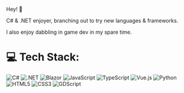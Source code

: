 Hey! 👋

C# & .NET enjoyer, branching out to try new languages & frameworks.

I also enjoy dabbling in game dev in my spare time.

# 💻 Tech Stack:
![C#](https://img.shields.io/badge/-C%23-512BD4?logo=csharp&style=for-the-badge)
![.NET](https://img.shields.io/badge/-.NET-512BD4?logo=dotnet&style=for-the-badge)
![Blazor](https://img.shields.io/badge/-Blazor-512BD4?logo=blazor&logoColor=white&style=for-the-badge)
![JavaScript](https://img.shields.io/badge/-JavaScript-333333?logo=javascript&logoColor=F7DF1E&style=for-the-badge)
![TypeScript](https://img.shields.io/badge/-TypeScript-3178C6?logo=typescript&logoColor=white&style=for-the-badge)
![Vue.js](https://img.shields.io/badge/-Vue.js-4FC08D?logo=vuedotjs&logoColor=white&style=for-the-badge)
![Python](https://img.shields.io/badge/-Python-3776AB?logo=python&logoColor=white&style=for-the-badge)
![HTML5](https://img.shields.io/badge/-HTML5-E34F26?logo=html5&logoColor=white&style=for-the-badge)
![CSS3](https://img.shields.io/badge/-CSS3-1572B6?logo=css3&logoColor=white&style=for-the-badge)
![GDScript](https://img.shields.io/badge/-GDScript-478CBF?logo=godot-engine&logoColor=white&style=for-the-badge)
